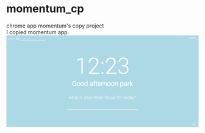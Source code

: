 # momentum_cp
chrome app momentum's copy project<br>
I copied momentum app. <br>
<img src="img/momentum.png">
